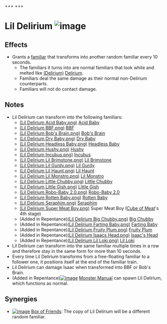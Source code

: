 +++
+++

 # Lil Delirium ![image](/image/Lil_Delirium.png) 

Effects
---------


* Grants a [familiar](/wiki/Familiar "Familiar") that transforms into another random familiar every 10 seconds.
	+ The familiars it turns into are normal familiars that look white and melted like [(Delirium)](/wiki/Delirium "Delirium") [Delirium](/wiki/Delirium "Delirium").
	+ Familiars deal the same damage as their normal non-Delirium counterparts.
	+ Familiars will not do contact damage.


Notes
-------


* Lil Delirium can transform into the following familiars:
	+ [(Lil Delirium Acid Baby.png)](/wiki/Acid_Baby "Acid Baby") [Acid Baby](/wiki/Acid_Baby "Acid Baby")
	+ [(Lil Delirium BBF.png)](/wiki/BBF "BBF") [BBF](/wiki/BBF "BBF")
	+ [(Lil Delirium Bob's Brain.png)](/wiki/Bob%27s_Brain "Bob's Brain") [Bob's Brain](/wiki/Bob%27s_Brain "Bob's Brain")
	+ [(Lil Delirium Dry Baby.png)](/wiki/Dry_Baby "Dry Baby") [Dry Baby](/wiki/Dry_Baby "Dry Baby")
	+ [(Lil Delirium Headless Baby.png)](/wiki/Headless_Baby "Headless Baby") [Headless Baby](/wiki/Headless_Baby "Headless Baby")
	+ [(Lil Delirium Hushy.png)](/wiki/Hushy "Hushy") [Hushy](/wiki/Hushy "Hushy")
	+ [(Lil Delirium Incubus.png)](/wiki/Incubus "Incubus") [Incubus](/wiki/Incubus "Incubus")
	+ [(Lil Delirium Lil Brimstone.png)](/wiki/Lil_Brimstone "Lil Brimstone") [Lil Brimstone](/wiki/Lil_Brimstone "Lil Brimstone")
	+ [(Lil Delirium Lil Gurdy.png)](/wiki/Lil_Gurdy "Lil Gurdy") [Lil Gurdy](/wiki/Lil_Gurdy "Lil Gurdy")
	+ [(Lil Delirium Lil Haunt.png)](/wiki/Lil_Haunt "Lil Haunt") [Lil Haunt](/wiki/Lil_Haunt "Lil Haunt")
	+ [(Lil Delirium Lil Monstro.png)](/wiki/Lil_Monstro "Lil Monstro") [Lil Monstro](/wiki/Lil_Monstro "Lil Monstro")
	+ [(Lil Delirium Little Chubby.png)](/wiki/Little_Chubby "Little Chubby") [Little Chubby](/wiki/Little_Chubby "Little Chubby")
	+ [(Lil Delirium Little Gish.png)](/wiki/Little_Gish "Little Gish") [Little Gish](/wiki/Little_Gish "Little Gish")
	+ [(Lil Delirium Robo-Baby 2.0.png)](/wiki/Robo-Baby_2.0 "Robo-Baby 2.0") [Robo-Baby 2.0](/wiki/Robo-Baby_2.0 "Robo-Baby 2.0")
	+ [(Lil Delirium Rotten Baby.png)](/wiki/Rotten_Baby "Rotten Baby") [Rotten Baby](/wiki/Rotten_Baby "Rotten Baby")
	+ [(Lil Delirium Seraphim.png)](/wiki/Seraphim "Seraphim") [Seraphim](/wiki/Seraphim "Seraphim")
	+ [(Lil Delirium Super Meat Boy.png)](/wiki/Cube_of_Meat "Cube of Meat") Super Meat Boy ([Cube of Meat](/wiki/Cube_of_Meat "Cube of Meat")'s 4th stage)
	+ (Added in Repentance)[(Lil Delirium Big Chubby.png)](/wiki/Big_Chubby "Big Chubby") [Big Chubby](/wiki/Big_Chubby "Big Chubby")
	+ (Added in Repentance)[(Lil Delirium Farting Baby.png)](https://static.wikia.nocookie.net/bindingofisaacre_gamepedia/images/4/43/Lil_Delirium_Farting_Baby.png/revision/latest?cb=20210824150512) [Farting Baby](/wiki/Farting_Baby "Farting Baby")
	+ (Added in Repentance)[(Lil Delirium Fruity Plum.png)](https://static.wikia.nocookie.net/bindingofisaacre_gamepedia/images/2/25/Lil_Delirium_Fruity_Plum.png/revision/latest?cb=20210824150612) [Fruity Plum](/wiki/Fruity_Plum "Fruity Plum")
	+ (Added in Repentance)[(Lil Delirium Isaacs Head.png)](https://static.wikia.nocookie.net/bindingofisaacre_gamepedia/images/6/6b/Lil_Delirium_Isaacs_Head.png/revision/latest?cb=20210824150452) [Isaac's Head](/wiki/Isaac%27s_Head "Isaac's Head")
	+ (Added in Repentance)[(Lil Delirium Lil Loki.png)](https://static.wikia.nocookie.net/bindingofisaacre_gamepedia/images/1/11/Lil_Delirium_Lil_Loki.png/revision/latest?cb=20210824150532) [Lil Loki](/wiki/Lil_Loki "Lil Loki")
* Lil Delirium can transform into the same familiar multiple times in a row and therefore stay in the same form for more than 10 seconds.
* Every time Lil Delirium transforms from a free-floating familiar to a follower one, it positions itself at the end of the familiar train.
* Lil Delirium can damage Isaac when transformed into BBF or Bob's Brain.
* (Added in Repentance)[![image](/image/Monster_Manual.png)](/wiki/Monster_Manual "Monster Manual") [Monster Manual](/wiki/Monster_Manual "Monster Manual") can spawn Lil Delirium, which functions as normal.


Synergies
-----------


* [![image](/image/Box_of_Friends.png)](/wiki/Box_of_Friends "Box of Friends") [Box of Friends](/wiki/Box_of_Friends "Box of Friends"): The copy of Lil Delirium will be a different random familiar.


